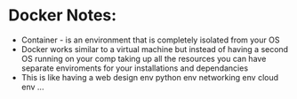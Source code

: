 # Docker Notes:
* Container - is an environment that is completely isolated from your OS 
* Docker works similar to a virtual machine but instead of having a second OS running on your comp taking up all the resources you can have separate enviroments for your installations and dependancies
* This is like having a web design env python env networking env cloud env ...

